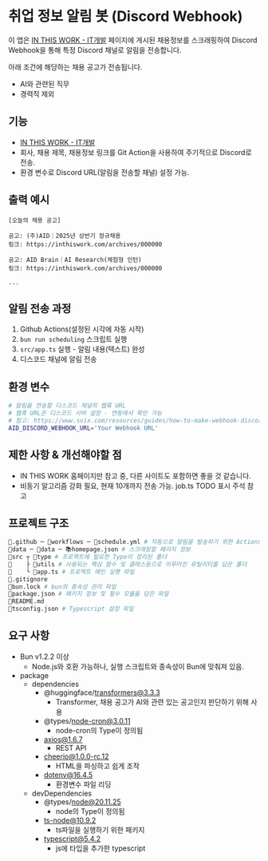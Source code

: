 # 취업 정보 알림 봇 (Discord Webhook)

이 앱은 [IN THIS WORK - IT개발](https://inthiswork.com/?s=IT%EA%B0%9C%EB%B0%9C) 페이지에 게시된 채용정보를 스크래핑하여 Discord Webhook을 통해 특정 Discord 채널로 알림을 전송합니다.

아래 조건에 해당하는 채용 공고가 전송됩니다.

- AI와 관련된 직무
- 경력직 제외

## 기능

- [IN THIS WORK - IT개발](https://inthiswork.com/?s=IT%EA%B0%9C%EB%B0%9C)
- 회사, 채용 제목, 채용정보 링크를 Git Action을 사용하여 주기적으로 Discord로 전송.
- 환경 변수로 Discord URL(알림을 전송할 채널) 설정 가능.

## 출력 예시

```
[오늘의 채용 공고]

공고: (주)AID｜2025년 상반기 정규채용
링크: https://inthiswork.com/archives/000000

공고: AID Brain｜AI Research(체험형 인턴)
링크: https://inthiswork.com/archives/000000

...
```

## 알림 전송 과정

1. Github Actions(설정된 시각에 자동 시작)
2. `bun run scheduling` 스크립트 실행
3. `src/app.ts` 실행 - 알림 내용(텍스트) 완성
4. 디스코드 채널에 알림 전송

## 환경 변수

```bash
# 알림을 전송할 디스코드 채널의 웹훅 URL
# 웹훅 URL은 디스코드 서버 설정 - 연동에서 확인 가능
# 참고: https://www.svix.com/resources/guides/how-to-make-webhook-discord/
AID_DISCORD_WEBHOOK_URL='Your Webhook URL'
```

## 제한 사항 & 개선해야할 점

- IN THIS WORK 홈페이지만 참고 중, 다른 사이트도 포함하면 좋을 것 같습니다.
- 비동기 알고리즘 강화 필요, 현재 10개까지 전송 가능. job.ts TODO 표시 주석 참고

## 프로젝트 구조

```bash
📁.github ─ 📁workflows ─ 📜schedule.yml # 자동으로 알림을 발송하기 위한 Actions 스크립트
📁data ─ 📁data ─ 📚homepage.json # 스크래핑할 페이지 정보
📁src ┬ 📁type # 프로젝트에 필요한 Type이 정리된 폴더
🔹    ├ 📁utils # 사용되는 핵심 함수 및 클래스등으로 이루어진 유틸리티를 담은 폴더
🔹    └ 📑app.ts # 프로젝트 메인 실행 파일
📜.gitignore
📜bun.lock # bun의 종속성 관리 파일
📜package.json # 패키지 정보 및 필수 모듈을 담은 파일
📜README.md
📜tsconfig.json # Typescript 설정 파일
```

## 요구 사항

- Bun v1.2.2 이상
  - Node.js와 호환 가능하나, 실행 스크립트와 종속성이 Bun에 맞춰져 있음.
- package
  - dependencies
    - @huggingface/transformers@3.3.3
      - Transformer, 채용 공고가 AI와 관련 있는 공고인지 판단하기 위해 사용
    - @types/node-cron@3.0.11
      - node-cron의 Type이 정의됨
    - axios@1.6.7
      - REST API
    - cheerio@1.0.0-rc.12
      - HTML을 파싱하고 쉽게 조작
    - dotenv@16.4.5
      - 환경변수 파일 리딩
  - devDependencies
    - @types/node@20.11.25
      - node의 Type이 정의됨
    - ts-node@10.9.2
      - ts파일을 실행하기 위한 패키지
    - typescript@5.4.2
      - js에 타입을 추가한 typescript
